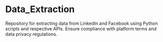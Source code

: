 # Data_Extraction
 Repository for extracting data from LinkedIn and Facebook using Python scripts and respective APIs. Ensure compliance with platform terms and data privacy regulations.
